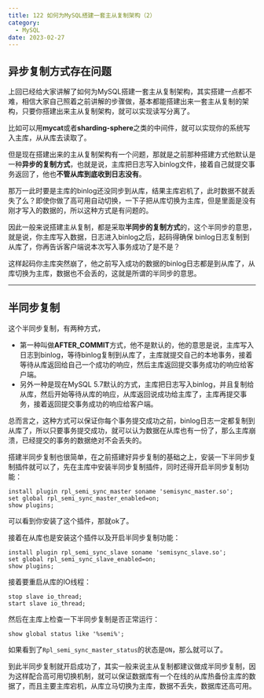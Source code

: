 ```yaml
---
title: 122 如何为MySQL搭建一套主从复制架构（2）
category:
  - MySQL
date: 2023-02-27
---
```


<!-- more -->


## 异步复制方式存在问题

上回已经给大家讲解了如何为MySQL搭建一套主从复制架构，其实搭建一点都不难，相信大家自己照着之前讲解的步骤做，基本都能搭建出来一套主从复制的架构，只要你搭建出来主从复制架构，就可以实现读写分离了。

比如可以用**mycat**或者**sharding-sphere**之类的中间件，就可以实现你的系统写入主库，从从库去读取了。

但是现在搭建出来的主从复制架构有一个问题，那就是之前那种搭建方式他默认是一种**异步的复制方式**，也就是说，主库把日志写入binlog文件，接着自己就提交事务返回了，他也**不管从库到底收到日志没有**。

那万一此时要是主库的binlog还没同步到从库，结果主库宕机了，此时数据不就丢失了么？即使你做了高可用自动切换，一下子把从库切换为主库，但是里面是没有刚才写入的数据的，所以这种方式是有问题的。

因此一般来说搭建主从复制，都是采取**半同步的复制方式**的，这个半同步的意思，就是说，你主库写入数据，日志进入binlog之后，起码得确保 binlog日志复制到从库了，你再告诉客户端说本次写入事务成功了是不是？

这样起码你主库突然崩了，他之前写入成功的数据的binlog日志都是到从库了，从库切换为主库，数据也不会丢的，这就是所谓的半同步的意思。

---

## 半同步复制

这个半同步复制，有两种方式，

- 第一种叫做**AFTER_COMMIT**方式，他不是默认的，他的意思是说，主库写入日志到binlog，等待binlog复制到从库了，主库就提交自己的本地事务，接着等待从库返回给自己一个成功的响应，然后主库返回提交事务成功的响应给客户端。
- 另外一种是现在MySQL 5.7默认的方式，主库把日志写入binlog，并且复制给从库，然后开始等待从库的响应，从库返回说成功给主库了，主库再提交事务，接着返回提交事务成功的响应给客户端。

总而言之，这种方式可以保证你每个事务提交成功之前，binlog日志一定都复制到从库了，所以只要事务提交成功，就可以认为数据在从库也有一份了，那么主库崩溃，已经提交的事务的数据绝对不会丢失的。

搭建半同步复制也很简单，在之前搭建好异步复制的基础之上，安装一下半同步复制插件就可以了，先在主库中安装半同步复制插件，同时还得开启半同步复制功能：

```
install plugin rpl_semi_sync_master soname 'semisync_master.so';
set global rpl_semi_sync_master_enabled=on;
show plugins;
```

可以看到你安装了这个插件，那就ok了。

接着在从库也是安装这个插件以及开启半同步复制功能：

```
install plugin rpl_semi_sync_slave soname 'semisync_slave.so';
set global rpl_semi_sync_slave_enabled=on;
show plugins;
```

接着要重启从库的IO线程：

```
stop slave io_thread; 
start slave io_thread;
```

然后在主库上检查一下半同步复制是否正常运行：

```
show global status like '%semi%';
```

如果看到了`Rpl_semi_sync_master_status`的状态是`ON`，那么就可以了。

到此半同步复制就开启成功了，其实一般来说主从复制都建议做成半同步复制，因为这样配合高可用切换机制，就可以保证数据库有一个在线的从库热备份主库的数据了，而且主要主库宕机，从库立马切换为主库，数据不丢失，数据库还高可用。
